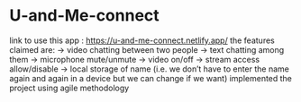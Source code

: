 # U-and-Me-connect
link to use this app : https://u-and-me-connect.netlify.app/
the features claimed are: 
-> video chatting between two people
-> text chatting among them
-> microphone mute/unmute
-> video on/off
-> stream access allow/disable
-> local storage of name (i.e. we don’t have to enter the name again  and again in a device but we can change if we want)
implemented the project using agile methodology
